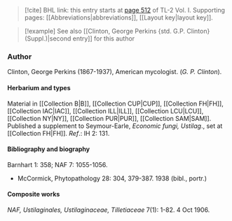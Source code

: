 > [!cite] BHL link: this entry starts at [page 512](https://www.biodiversitylibrary.org/item/103414#page/560/mode/1up) of TL-2 Vol. I.
> Supporting pages: [[Abbreviations|abbreviations]], [[Layout key|layout key]].

> [!example] See also [[Clinton, George Perkins {std. G.P. Clinton} (Suppl.)|second entry]] for this author

### Author

Clinton, George Perkins (1867-1937), American mycologist. (*G. P. Clinton*).

#### Herbarium and types

Material in [[Collection B|B]], [[Collection CUP|CUP]], [[Collection FH|FH]], [[Collection IAC|IAC]], [[Collection ILL|ILL]], [[Collection LCU|LCU]], [[Collection NY|NY]], [[Collection PUR|PUR]], [[Collection SAM|SAM]]. Published a supplement to Seymour-Earle, *Economic fungi, Ustilag*., set at [[Collection FH|FH]].
*Ref*.: IH 2: 131.

#### Bibliography and biography

Barnhart 1: 358; NAF 7: 1055-1056.
- McCormick, Phytopathology 28: 304, 379-387. 1938 (bibl., portr.)

#### Composite works

*NAF, Ustilaginales, Ustilaginaceae, Tilletiaceae* 7(1): 1-82. 4 Oct 1906.


